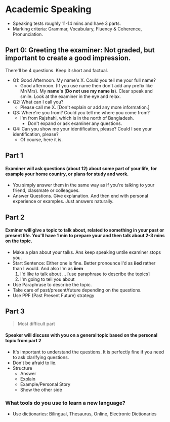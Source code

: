 # Academic Speaking
- Speaking tests roughly 11-14 mins and have 3 parts.
- Marking criteria: Grammar, Vocabulary, Fluency & Coherence, Pronunciation.

## Part 0: Greeting the examiner: Not graded, but important to create a good impression.
There'll be 4 questions. Keep it short and factual.
- Q1: Good Afternoon. My name's X.  Could you tell me your full name?
  - Good afternoon. (If you use name then don't add any prefix like Mr/Mrs). My **name's** (**Do not use my name is**). Clear speak and smile. Look at the examiner in the eye and relax.
- Q2: What can I call you?
  - Please call me X. [Don't explain or add any more information.]
- Q3: Where're you from? Could you tell me where you come from?
  - I'm from Rajshahi, which is in the north of Bangladesh.
    - Don't expand or ask examiner any questions.
- Q4: Can you show me your identification, please? Could I see your identification, please?
  - Of course, here it is.
## Part 1
#### Examiner will ask questions (about 12) about some part of your life, for example your home country, or plans for study and work.
- You simply answer them in the same way as if you're talking to your friend, classmate or colleagues.
- Answer Questions. Give explanation. And then end with personal experience or examples. Just answers naturally.
## Part 2
#### Exminer will give a topic to talk about, related to something in your past or present life. You'll have 1 min to prepare your and then talk about 2-3 mins on the topic.
- Make a plan about your talks. Ans keep speaking untile examiner stops you.
- Start Sentence: Either one is fine. Better pronounce I'd as **iied** rather than I would. And also I'm as **iiem**
  1. I'd like to talk about ... [use paraphrase to describe the topics]
  2. I'm going to tell you about
- Use Paraphrase to describe the topic.
- Take care of past/present/future depending on the questions.
- Use PPF (Past Present Future) strategy
## Part 3
> Most difficult part
#### Speaker will discuss with you on a general topic based on the personal topic from part 2
- It's important to understand the questions. It is perfectly fine if you need to ask clarifying questions.
- Don't be afraid to lie.
- Structure
  - Answer
  - Explain
  - Example/Personal Story
  - Show the other side



### What tools do you use to learn a new language?
- Use dictionaries: Bilingual, Thesaurus, Online, Electronic Dictionaries
